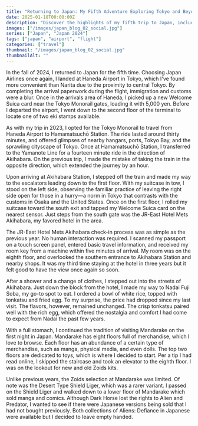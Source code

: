 ```yaml
---
title: "Returning to Japan: My Fifth Adventure Exploring Tokyo and Beyond"
date: 2025-01-18T00:00:00Z
description: "Discover the highlights of my fifth trip to Japan, including seamless travel through Haneda Airport, using the Welcome Suica card, and exploring Tokyo's top attractions."
images: ["/images/japan_blog_02_social.jpg"]
series: ["Japan", "Japan 2024"]
tags: ["japan", "airport", "flight"]
categories: ["travel"]
thumbnail: "/images/japan_blog_02_social.jpg"
thumbnailAlt: ""
---
```


In the fall of 2024, I returned to Japan for the fifth time. Choosing Japan Airlines once again, I landed at Haneda Airport in Tokyo, which I've found more convenient than Narita due to the proximity to central Tokyo. By completing the arrival paperwork during the flight, immigration and customs were a blur. Once in the arrivals area of Haneda, I picked up a new Welcome Suica card near the Tokyo Monorail gates, loading it with 5,000 yen. Before I departed the airport, I went down to the second floor of the terminal to locate one of two eki stamps available.

As with my trip in 2023, I opted for the Tokyo Monorail to travel from Haneda Airport to Hamamatsuchō Station. The ride lasted around thirty minutes, and offered glimpses of nearby hangars, ports, Tokyo Bay, and the sprawling cityscape of Tokyo. Once at Hamamatsuchō Station, I transferred to the Yamanote Line for a fourteen minute ride in the direction of Akihabara. On the previous trip, I made the mistake of taking the train in the opposite direction, which extended the journey by an hour.

Upon arriving at Akihabara Station, I stepped off the train and made my way to the escalators leading down to the first floor. With my suitcase in tow, I stood on the left side, observing the familiar practice of leaving the right side open for those in a hurry—a norm in Tokyo that contrasts with the customs in Osaka and the United States. Once on the first floor, I rolled my suitcase toward the south exit and tapped my Welcome Suica card on the nearest sensor. Just steps from the south gate was the JR-East Hotel Mets Akihabara, my favored hotel in the area.

The JR-East Hotel Mets Akihabara check-in process was as simple as the previous year. No human interaction was required. I scanned my passport on a touch screen panel, entered basic travel information, and received my room key from a machine within five minutes of arrival. My room was on the eighth floor, and overlooked the southern entrance to Akihabara Station and nearby shops. It was my third time staying at the hotel in three years but it felt good to have the view once again so soon.

After a shower and a change of clothes, I stepped out into the streets of Akihabara. Just down the block from the hotel, I made my way to Nadai Fuji Soba, my go-to spot to eat. I ordered a bowl of white rice, topped with tonkatsu and fried egg. To my surprise, the price had dropped since my last visit. The flavors, however, remained unchanged. The crisp tonkatsu paired well with the rich egg, which offered the nostalgia and comfort I had come to expect from Nadai the past few years.

With a full stomach, I continued the tradition of visiting Mandarake on the first night in Japan. Mandarake has eight floors full of merchandise, which I love to browse. Each floor has an abundance of a certain type of merchandise, such as manga, physical media, and even dolls. The top two floors are dedicated to toys, which is where I decided to start. Per a tip I had read online, I skipped the staircase and took an elevator to the eighth floor. I was on the lookout for new and old Zoids kits.

Unlike previous years, the Zoids selection at Mandarake was limited. Of note was the Desert Type Shield Liger, which was a rarer variant. I passed on the Shield Liger and walked down to a lower floor of Mandarake which sold manga and comics. Although Dark Horse lost the rights to Alien and Predator, I wanted to see if there were Japanese versions being sold that I had not bought previously. Both collections of Aliens: Defiance in Japanese were available but I decided to leave empty handed.
